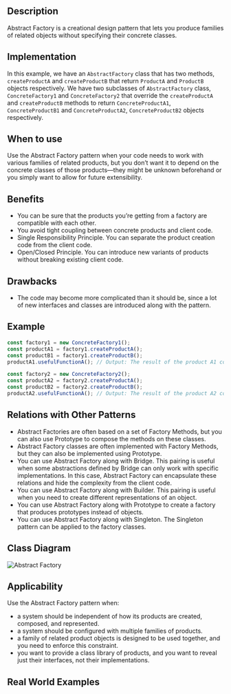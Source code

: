 ## Description
Abstract Factory is a creational design pattern that lets you produce families of related objects without specifying their concrete classes.

## Implementation
In this example, we have an `AbstractFactory` class that has two methods, `createProductA` and `createProductB` that return `ProductA` and `ProductB` objects respectively. We have two subclasses of `AbstractFactory` class, `ConcreteFactory1` and `ConcreteFactory2` that override the `createProductA` and `createProductB` methods to return `ConcreteProductA1`, `ConcreteProductB1` and `ConcreteProductA2`, `ConcreteProductB2` objects respectively.

## When to use
Use the Abstract Factory pattern when your code needs to work with various families of related products, but you don’t want it to depend on the concrete classes of those products—they might be unknown beforehand or you simply want to allow for future extensibility.

## Benefits

- You can be sure that the products you’re getting from a factory are compatible with each other.
- You avoid tight coupling between concrete products and client code.
- Single Responsibility Principle. You can separate the product creation code from the client code.
- Open/Closed Principle. You can introduce new variants of products without breaking existing client code.

## Drawbacks

- The code may become more complicated than it should be, since a lot of new interfaces and classes are introduced along with the pattern.

## Example
```typescript
const factory1 = new ConcreteFactory1();
const productA1 = factory1.createProductA();
const productB1 = factory1.createProductB();
productA1.usefulFunctionA(); // Output: The result of the product A1 collaborating with the product B1

const factory2 = new ConcreteFactory2();
const productA2 = factory2.createProductA();
const productB2 = factory2.createProductB();
productA2.usefulFunctionA(); // Output: The result of the product A2 collaborating with the product B2
```

## Relations with Other Patterns
- Abstract Factories are often based on a set of Factory Methods, but you can also use Prototype to compose the methods on these classes.
- Abstract Factory classes are often implemented with Factory Methods, but they can also be implemented using Prototype.
- You can use Abstract Factory along with Bridge. This pairing is useful when some abstractions defined by Bridge can only work with specific implementations. In this case, Abstract Factory can encapsulate these relations and hide the complexity from the client code.
- You can use Abstract Factory along with Builder. This pairing is useful when you need to create different representations of an object.
- You can use Abstract Factory along with Prototype to create a factory that produces prototypes instead of objects.
- You can use Abstract Factory along with Singleton. The Singleton pattern can be applied to the factory classes.

## Class Diagram
![Abstract Factory](https://upload.wikimedia.org/wikipedia/commons/9/9d/Abstract_factory_UML.svg)

## Applicability
Use the Abstract Factory pattern when:
- a system should be independent of how its products are created, composed, and represented.
- a system should be configured with multiple families of products.
- a family of related product objects is designed to be used together, and you need to enforce this constraint.
- you want to provide a class library of products, and you want to reveal just their interfaces, not their implementations.

## Real World Examples